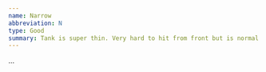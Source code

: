 ```yaml
---
name: Narrow
abbreviation: N
type: Good
summary: Tank is super thin. Very hard to hit from front but is normal size from side. Can get through small openings.
---
```


...
